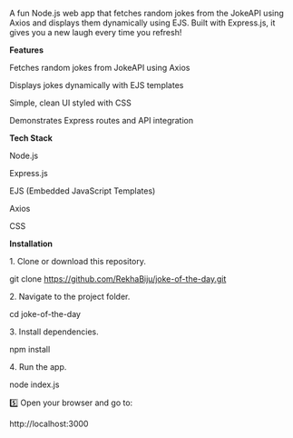 
A fun Node.js web app that fetches random jokes from the JokeAPI using Axios and displays them dynamically using EJS. Built with Express.js, it gives you a new laugh every time you refresh! 

**Features**

Fetches random jokes from JokeAPI using Axios

Displays jokes dynamically with EJS templates

Simple, clean UI styled with CSS

Demonstrates Express routes and API integration

**Tech Stack**

Node.js

Express.js

EJS (Embedded JavaScript Templates)

Axios

CSS

**Installation**

1️. Clone or download this repository.

git clone https://github.com/RekhaBiju/joke-of-the-day.git


2️. Navigate to the project folder.

cd joke-of-the-day


3️. Install dependencies.

npm install


4️. Run the app.

node index.js


5️⃣ Open your browser and go to:

http://localhost:3000
